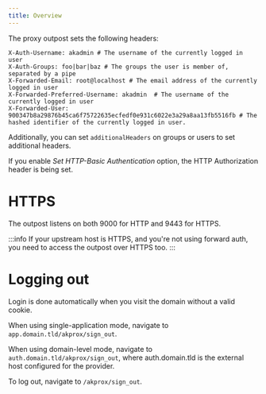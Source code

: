 ```yaml
---
title: Overview
---
```


The proxy outpost sets the following headers:

```
X-Auth-Username: akadmin # The username of the currently logged in user
X-Auth-Groups: foo|bar|baz # The groups the user is member of, separated by a pipe
X-Forwarded-Email: root@localhost # The email address of the currently logged in user
X-Forwarded-Preferred-Username: akadmin  # The username of the currently logged in user
X-Forwarded-User: 900347b8a29876b45ca6f75722635ecfedf0e931c6022e3a29a8aa13fb5516fb # The hashed identifier of the currently logged in user.
```

Additionally, you can set `additionalHeaders` on groups or users to set additional headers.

If you enable *Set HTTP-Basic Authentication* option, the HTTP Authorization header is being set.

# HTTPS

The outpost listens on both 9000 for HTTP and 9443 for HTTPS.

:::info
If your upstream host is HTTPS, and you're not using forward auth, you need to access the outpost over HTTPS too.
:::

# Logging out

Login is done automatically when you visit the domain without a valid cookie.

When using single-application mode, navigate to `app.domain.tld/akprox/sign_out`.

When using domain-level mode, navigate to `auth.domain.tld/akprox/sign_out`, where auth.domain.tld is the external host configured for the provider.

To log out, navigate to `/akprox/sign_out`.
